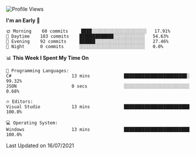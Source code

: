 <!--START_SECTION:waka-->
![Profile Views](http://img.shields.io/badge/Profile%20Views-0-blue)

**I'm an Early 🐤** 

```text
🌞 Morning    60 commits     ████░░░░░░░░░░░░░░░░░░░░░   17.91% 
🌆 Daytime    183 commits    █████████████░░░░░░░░░░░░   54.63% 
🌃 Evening    92 commits     ██████░░░░░░░░░░░░░░░░░░░   27.46% 
🌙 Night      0 commits      ░░░░░░░░░░░░░░░░░░░░░░░░░   0.0%

```


📊 **This Week I Spent My Time On** 

```text
💬 Programming Languages: 
C#                       13 mins             ████████████████████████░   99.32% 
JSON                     0 secs              ░░░░░░░░░░░░░░░░░░░░░░░░░   0.68%

🔥 Editors: 
Visual Studio            13 mins             █████████████████████████   100.0%

💻 Operating System: 
Windows                  13 mins             █████████████████████████   100.0%

```


 Last Updated on 16/07/2021
<!--END_SECTION:waka-->

